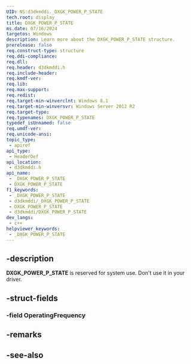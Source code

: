 ```yaml
---
UID: NS:d3dkmddi._DXGK_POWER_P_STATE
tech.root: display
title: DXGK_POWER_P_STATE
ms.date: 07/16/2024
targetos: Windows
description: Learn more about the DXGK_POWER_P_STATE structure.
prerelease: false
req.construct-type: structure
req.ddi-compliance: 
req.dll: 
req.header: d3dkmddi.h
req.include-header: 
req.kmdf-ver: 
req.lib: 
req.max-support: 
req.redist: 
req.target-min-winverclnt: Windows 8.1
req.target-min-winversvr: Windows Server 2012 R2
req.target-type: 
req.typenames: DXGK_POWER_P_STATE
typedef_isUnnamed: false
req.umdf-ver: 
req.unicode-ansi: 
topic_type:
 - apiref
api_type:
 - HeaderDef
api_location:
 - d3dkmddi.h
api_name:
 - _DXGK_POWER_P_STATE
 - DXGK_POWER_P_STATE
f1_keywords:
 - _DXGK_POWER_P_STATE
 - d3dkmddi/_DXGK_POWER_P_STATE
 - DXGK_POWER_P_STATE
 - d3dkmddi/DXGK_POWER_P_STATE
dev_langs:
 - c++
helpviewer_keywords:
 - _DXGK_POWER_P_STATE
---
```


## -description

**DXGK_POWER_P_STATE** is reserved for system use. Don't use it in your driver.

## -struct-fields

### -field OperatingFrequency

## -remarks

## -see-also
